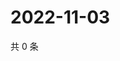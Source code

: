 # 2022-11-03

共 0 条

<!-- BEGIN WEIBO -->
<!-- 最后更新时间 Thu Nov 03 2022 23:01:00 GMT+0800 (China Standard Time) -->

<!-- END WEIBO -->
